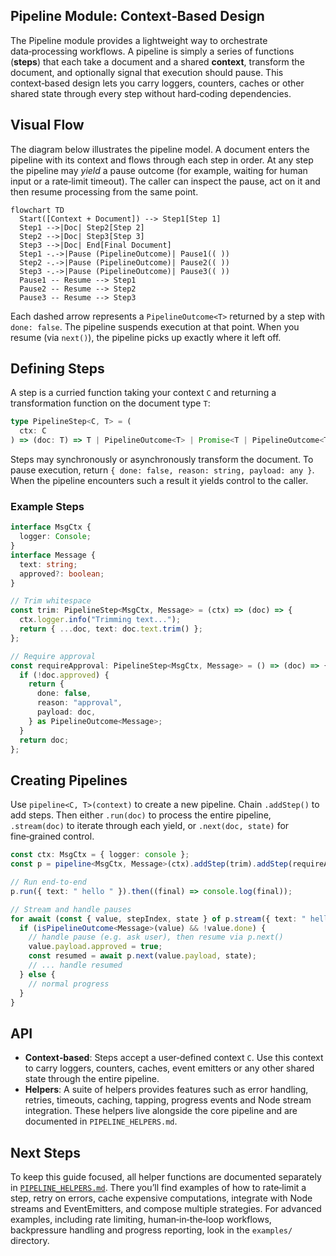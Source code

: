 ## Pipeline Module: Context‑Based Design

The Pipeline module provides a lightweight way to orchestrate data‑processing workflows. A pipeline is simply a series of functions (**steps**) that each take a document and a shared **context**, transform the document, and optionally signal that execution should pause. This context‑based design lets you carry loggers, counters, caches or other shared state through every step without hard‑coding dependencies.

## Visual Flow

The diagram below illustrates the pipeline model. A document enters the pipeline with its context and flows through each step in order. At any step the pipeline may _yield_ a pause outcome (for example, waiting for human input or a rate‑limit timeout). The caller can inspect the pause, act on it and then resume processing from the same point.

```mermaid
flowchart TD
  Start([Context + Document]) --> Step1[Step 1]
  Step1 -->|Doc| Step2[Step 2]
  Step2 -->|Doc| Step3[Step 3]
  Step3 -->|Doc| End[Final Document]
  Step1 -.->|Pause (PipelineOutcome)| Pause1(( ))
  Step2 -.->|Pause (PipelineOutcome)| Pause2(( ))
  Step3 -.->|Pause (PipelineOutcome)| Pause3(( ))
  Pause1 -- Resume --> Step1
  Pause2 -- Resume --> Step2
  Pause3 -- Resume --> Step3
```

Each dashed arrow represents a `PipelineOutcome<T>` returned by a step with `done: false`. The pipeline suspends execution at that point. When you resume (via `next()`), the pipeline picks up exactly where it left off.

## Defining Steps

A step is a curried function taking your context `C` and returning a transformation function on the document type `T`:

```ts
type PipelineStep<C, T> = (
  ctx: C
) => (doc: T) => T | PipelineOutcome<T> | Promise<T | PipelineOutcome<T>>;
```

Steps may synchronously or asynchronously transform the document. To pause execution, return `{ done: false, reason: string, payload: any }`. When the pipeline encounters such a result it yields control to the caller.

### Example Steps

```ts
interface MsgCtx {
  logger: Console;
}
interface Message {
  text: string;
  approved?: boolean;
}

// Trim whitespace
const trim: PipelineStep<MsgCtx, Message> = (ctx) => (doc) => {
  ctx.logger.info("Trimming text...");
  return { ...doc, text: doc.text.trim() };
};

// Require approval
const requireApproval: PipelineStep<MsgCtx, Message> = () => (doc) => {
  if (!doc.approved) {
    return {
      done: false,
      reason: "approval",
      payload: doc,
    } as PipelineOutcome<Message>;
  }
  return doc;
};
```

## Creating Pipelines

Use `pipeline<C, T>(context)` to create a new pipeline. Chain `.addStep()` to add steps. Then either `.run(doc)` to process the entire pipeline, `.stream(doc)` to iterate through each yield, or `.next(doc, state)` for fine‑grained control.

```ts
const ctx: MsgCtx = { logger: console };
const p = pipeline<MsgCtx, Message>(ctx).addStep(trim).addStep(requireApproval);

// Run end‑to‑end
p.run({ text: " hello " }).then((final) => console.log(final));

// Stream and handle pauses
for await (const { value, stepIndex, state } of p.stream({ text: " hello " })) {
  if (isPipelineOutcome<Message>(value) && !value.done) {
    // handle pause (e.g. ask user), then resume via p.next()
    value.payload.approved = true;
    const resumed = await p.next(value.payload, state);
    // ... handle resumed
  } else {
    // normal progress
  }
}
```

## API

- **Context‑based**: Steps accept a user‑defined context `C`. Use this context to carry loggers, counters, caches, event emitters or any other shared state through the entire pipeline.
- **Helpers**: A suite of helpers provides features such as error handling, retries, timeouts, caching, tapping, progress events and Node stream integration. These helpers live alongside the core pipeline and are documented in `PIPELINE_HELPERS.md`.

## Next Steps

To keep this guide focused, all helper functions are documented separately in [`PIPELINE_HELPERS.md`](https://chatgpt.com/c/PIPELINE_HELPERS.md). There you’ll find examples of how to rate‑limit a step, retry on errors, cache expensive computations, integrate with Node streams and EventEmitters, and compose multiple strategies.
For advanced examples, including rate limiting, human‑in‑the‑loop workflows, backpressure handling and progress reporting, look in the `examples/` directory.

